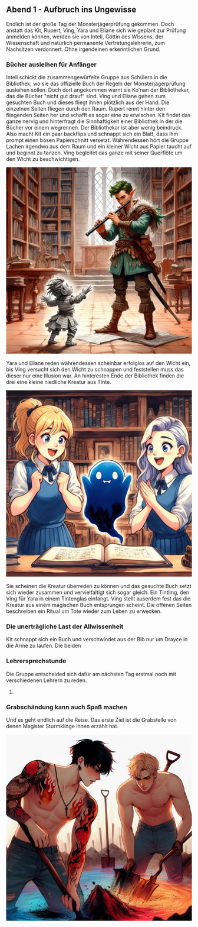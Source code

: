## Abend 1 - Aufbruch ins Ungewisse

Endlich ist der große Tag der Monsterjägerprüfung gekommen. Doch anstatt das Kit, Rupert, Ving, Yara und Eliane sich wie geplant zur Prüfung anmelden können, werden sie von Inteli, Göttin des Wissens, der Wissenschaft und natürlich permanente Vertretungslehrerin, zum Nachsitzen verdonnert. Ohne irgendeinen erkenntlichen Grund.

### **Bücher ausleihen für Anfänger**

Inteli schickt die zusammengewürfelte Gruppe aus Schülern in die Bibliothek, wo sie das offizielle Buch der Regeln der Monsterjägerprüfung ausleihen sollen. Doch dort angekommen warnt sie Ko'nan der Bibliothekar, das die Bücher "nicht gut drauf" sind. Ving und Eliane gehen zum gesuchten Buch und dieses fliegt ihnen plötzlich aus der Hand. Die einzelnen Seiten fliegen durch den Raum. Rupert rennt hinter den fliegenden Seiten her und schafft es sogar eine zu erwischen. Kit findet das ganze nervig und hinterfragt die Sinnhaftigkeit einer Bibliothek in der die Bücher vor einem wegrennen. Der Bibliothekar ist aber wenig beindruck. Also macht Kit ein paar backflips und schnappt sich ein Blatt, dass ihm prompt einen bösen Papierschnitt versetzt. Währendessen hört die Gruppe Lachen irgendwo aus dem Raum und ein kleiner Wicht aus Papier taucht auf und beginnt zu tanzen. Ving begleitet das ganze mit seiner Querflöte um den Wicht zu beschwichtigen.

![Paperwicht](/docs/assets/images/01-papierwicht-tanz.jpeg)

Yara und Eliane reden währendessen scheinbar erfolglos auf den Wicht ein, bis Ving versucht sich den Wicht zu schnappen und feststellen muss das dieser nur eine Illusion war. An hinteresten Ende der Bibliothek finden die drei eine kleine niedliche Kreatur aus Tinte. 

![Tintling](/docs/assets/images/01-Tintling-niedlich.jpeg)

Sie scheinen die Kreatur überreden zu können und das gesuchte Buch setzt sich wieder zusammen und vervielfaltigt sich sogar gleich. Ein Tintling, den Ving für Yara in einem Tintenglas einfängt. Ving stellt auserdem fest das die Kreatur aus einem magischen Buch entsprungen scheint. Die offenen Seiten beschreiben ein Ritual um Tote wieder zum Leben zu erwecken.

### **Die unerträgliche Last der Allwissenheit**

Kit schnappt sich ein Buch und verschwindet aus der Bib nur um Drayce in die Arme zu laufen. Die beiden 

### **Lehrersprechstunde**

Die Gruppe entscheided sich dafür am nächsten Tag erstmal noch mit verschiedenen Lehrern zu reden. 

1. 

### **Grabschändung kann auch Spaß machen**

Und es geht endlich auf die Reise. Das erste Ziel ist die Grabstelle von denen Magister Sturmklinge ihnen erzählt hat. 

![Schaufelbros](/docs/assets/images//01-grabraub.jpeg)